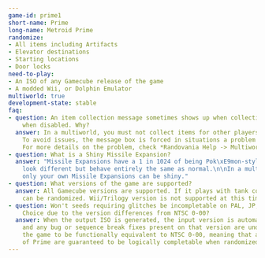 ```yaml
---
game-id: prime1
short-name: Prime
long-name: Metroid Prime
randomize:
- All items including Artifacts
- Elevator destinations
- Starting locations
- Door locks
need-to-play:
- An ISO of any Gamecube release of the game
- A modded Wii, or Dolphin Emulator
multiworld: true
development-state: stable
faq:
- question: An item collection message sometimes shows up when collecting items, even
    when disabled. Why?
  answer: In a multiworld, you must not collect items for other players too quickly.
    To avoid issues, the message box is forced in situations a problem could happen.
    For more details on the problem, check *Randovania Help -> Multiworld*.
- question: What is a Shiny Missile Expansion?
  answer: "Missile Expansions have a 1 in 1024 of being Pok\xE9mon-style shiny: they
    look different but behave entirely the same as normal.\n\nIn a multiworld game,
    only your own Missile Expansions can be shiny."
- question: What versions of the game are supported?
  answer: All Gamecube versions are supported. If it plays with tank controls, it
    can be randomized. Wii/Trilogy version is not supported at this time.
- question: Won't seeds requiring glitches be incompletable on PAL, JP, and Player's
    Choice due to the version differences from NTSC 0-00?
  answer: When the output ISO is generated, the input version is automatically detected,
    and any bug or sequence break fixes present on that version are undone. This reverts
    the game to be functionally equivalent to NTSC 0-00, meaning that all versions
    of Prime are guaranteed to be logically completable when randomized.
---
```

